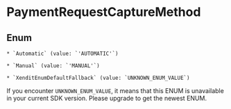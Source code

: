 # PaymentRequestCaptureMethod




## Enum


    * `Automatic` (value: `'AUTOMATIC'`)

    * `Manual` (value: `'MANUAL'`)

    * `XenditEnumDefaultFallback` (value: `UNKNOWN_ENUM_VALUE`)

If you encounter `UNKNOWN_ENUM_VALUE`, it means that this ENUM is unavailable in your current SDK version. Please upgrade to get the newest ENUM.

